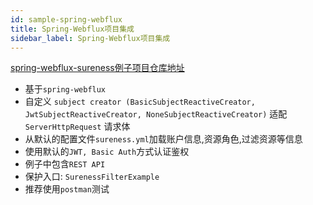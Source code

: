 ```yaml
---
id: sample-spring-webflux  
title: Spring-Webflux项目集成    
sidebar_label: Spring-Webflux项目集成    
---
```


[spring-webflux-sureness例子项目仓库地址](https://github.com/tomsun28/sureness/tree/master/samples/spring-webflux-sureness)

- 基于`spring-webflux`
- 自定义 `subject creator (BasicSubjectReactiveCreator, JwtSubjectReactiveCreator, NoneSubjectReactiveCreator)` 适配 `ServerHttpRequest` 请求体
- 从默认的配置文件`sureness.yml`加载账户信息,资源角色,过滤资源等信息
- 使用默认的`JWT, Basic Auth`方式认证鉴权
- 例子中包含`REST API`
- 保护入口: `SurenessFilterExample`
- 推荐使用`postman`测试
